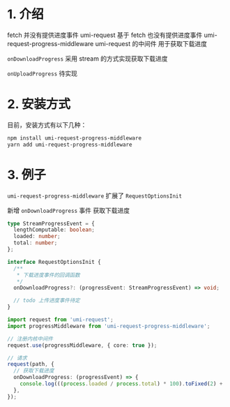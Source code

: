 [umi-request]: https://github.com/umijs/umi-request

# 1. 介绍

fetch 并没有提供进度事件 umi-request 基于 fetch 也没有提供进度事件 umi-request-progress-middleware umi-request 的中间件 用于获取下载进度

`onDownloadProgress` 采用 stream 的方式实现获取下载进度

`onUploadProgress` 待实现

# 2. 安装方式

目前，安装方式有以下几种：

```bash
npm install umi-request-progress-middleware
yarn add umi-request-progress-middleware
```

# 3. 例子

`umi-request-progress-middleware` 扩展了 `RequestOptionsInit`

新增 `onDownloadProgress` 事件 获取下载进度

```typescript
type StreamProgressEvent = {
  lengthComputable: boolean;
  loaded: number;
  total: number;
};

interface RequestOptionsInit {
  /**
   * 下载进度事件的回调函数
   */
  onDownloadProgress?: (progressEvent: StreamProgressEvent) => void;

  // todo 上传进度事件待定
}

import request from 'umi-request';
import progressMiddleware from 'umi-request-progress-middleware';

// 注册内核中间件
request.use(progressMiddleware, { core: true });

// 请求
request(path, {
  // 获取下载进度
  onDownloadProgress: (progressEvent) => {
    console.log(((process.loaded / process.total) * 100).toFixed(2) + '%');
  },
});
```
